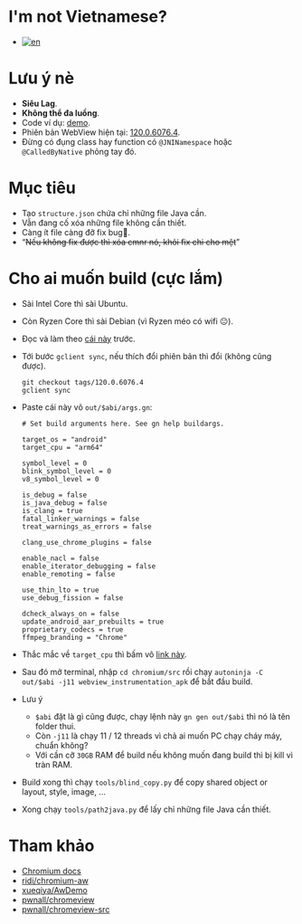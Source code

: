 # I'm not Vietnamese?

- [![en](https://img.shields.io/badge/lang-en-red.svg)](https://github.com/luanon404/awChromium/blob/main/README.en.md)

# Lưu ý nè

- **Siêu Lag**.
- **Không thể đa luồng**.
- Code ví dụ: [demo](https://github.com/luanon404/awChromium/tree/main/app/src/main/java/aw/chromium/demo).
- Phiên bản WebView hiện tại: [120.0.6076.4](https://chromium.googlesource.com/chromium/src.git/+/refs/tags/120.0.6076.4).
- Đừng có đụng class hay function có `@JNINamespace` hoặc `@CalledByNative` phỏng tay đó.

# Mục tiêu

- Tạo `structure.json` chứa chỉ những file Java cần.
- Vẫn đang cố xóa những file không cần thiết.
- Càng ít file càng đỡ fix bug🫣.
- “~~Nếu không fix được thì xóa cmnr nó, khỏi fix chi cho mệt~~”

# Cho ai muốn build (cực lắm)

- Sài Intel Core thì sài Ubuntu.
- Còn Ryzen Core thì sài Debian (vì Ryzen méo có wifi 😐).
- Đọc và làm theo [cái này](https://chromium.googlesource.com/chromium/src/+/HEAD/docs/android_build_instructions.md) trước.
- Tới bước `gclient sync`, nếu thích đổi phiên bản thì đổi (không cũng được).

    ```
    git checkout tags/120.0.6076.4
    gclient sync
    ```

- Paste cái này vô `out/$abi/args.gn`:

    ```
    # Set build arguments here. See gn help buildargs.
    
    target_os = "android"
    target_cpu = "arm64"
    
    symbol_level = 0
    blink_symbol_level = 0
    v8_symbol_level = 0
    
    is_debug = false
    is_java_debug = false
    is_clang = true
    fatal_linker_warnings = false
    treat_warnings_as_errors = false
    
    clang_use_chrome_plugins = false
    
    enable_nacl = false
    enable_iterator_debugging = false
    enable_remoting = false
    
    use_thin_lto = true
    use_debug_fission = false
    
    dcheck_always_on = false
    update_android_aar_prebuilts = true
    proprietary_codecs = true
    ffmpeg_branding = "Chrome"
    ```

- Thắc mắc về `target_cpu` thì bấm vô [link này](https://chromium.googlesource.com/chromium/src/+/HEAD/docs/android_build_instructions.md#figuring-out-target_cpu).
- Sau đó mở terminal, nhập `cd chromium/src` rồi chạy `autoninja -C out/$abi -j11 webview_instrumentation_apk` để bắt đầu build.
- Lưu ý
    - `$abi` đặt là gì cũng được, chạy lệnh này `gn gen out/$abi` thì nó là tên folder thui.
    - Còn `-j11` là chạy 11 / 12 threads vì chả ai muốn PC chạy cháy máy, chuẩn không?
    - Với cần cỡ `30GB` RAM để build nếu không muốn đang build thì bị kill vì tràn RAM.
- Build xong thì chạy `tools/blind_copy.py` để copy shared object or layout, style, image, ...
- Xong chạy `tools/path2java.py` để lấy chỉ những file Java cần thiết.

# Tham khảo

- [Chromium docs](https://chromium.googlesource.com/chromium/src/+/HEAD/docs/android_build_instructions.md)
- [ridi/chromium-aw](https://github.com/ridi/chromium-aw)
- [xueqiya/AwDemo](https://github.com/xueqiya/AwDemo)
- [pwnall/chromeview](https://github.com/pwnall/chromeview)
- [pwnall/chromeview-src](https://github.com/pwnall/chromeview-src)
